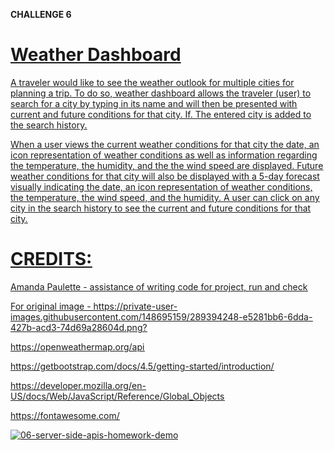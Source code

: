 **CHALLENGE 6**


<u>**Weather Dashboard**<u>
================================================

A traveler would like to see the weather outlook for multiple cities for planning a trip. To do so, weather dashboard allows the traveler (user) to search for a city by typing in its name and will then be presented with current and future conditions for that city.  If.  The entered city is added to the search history.

When a user views the current weather conditions for that city the date, an icon representation of weather conditions as well as information regarding the temperature, the humidity, and the the wind speed are displayed.  Future weather conditions for that city will also be displayed with a 5-day forecast visually indicating the date, an icon representation of weather conditions, the temperature, the wind speed, and the humidity.  A user can click on any city in the search history to see the current and future conditions for that city.

<u>**CREDITS:**<u>
================================================

Amanda Paulette - assistance of writing code for project, run and check

For original image - https://private-user-images.githubusercontent.com/148695159/289394248-e5281bb6-6dda-427b-acd3-74d69a28604d.png?

https://openweathermap.org/api

https://getbootstrap.com/docs/4.5/getting-started/introduction/

  
https://developer.mozilla.org/en-US/docs/Web/JavaScript/Reference/Global_Objects

https://fontawesome.com/

![06-server-side-apis-homework-demo](https://github.com/Hibble32985/Peebster_SNL/assets/148695159/e5281bb6-6dda-427b-acd3-74d69a28604d)
